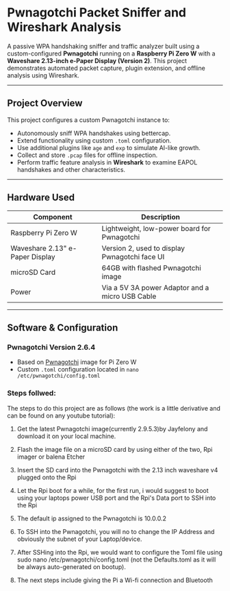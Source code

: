 # Pwnagotchi Packet Sniffer and Wireshark Analysis

A passive WPA handshaking sniffer and traffic analyzer built using a custom-configured **Pwnagotchi** running on a **Raspberry Pi Zero W** with a **Waveshare 2.13-inch e-Paper Display (Version 2)**. This project demonstrates automated packet capture, plugin extension, and offline analysis using Wireshark.

---

## Project Overview

This project configures a custom Pwnagotchi instance to:

- Autonomously sniff WPA handshakes using bettercap.
- Extend functionality using custom `.toml` configuration.
- Use additional plugins like `age` and `exp` to simulate AI-like growth.
- Collect and store `.pcap` files for offline inspection.
- Perform traffic feature analysis in **Wireshark** to examine EAPOL handshakes and other characteristics.

---

## Hardware Used

|           Component              |                   Description                   |
|----------------------------------|-------------------------------------------------|
| Raspberry Pi Zero W              |  Lightweight, low-power board for Pwnagotchi    |
| Waveshare 2.13" e-Paper Display  |  Version 2, used to display Pwnagotchi face UI  |
| microSD Card                     |  64GB with flashed Pwnagotchi image             |
| Power                            | Via a 5V 3A power Adaptor and a micro USB Cable |

---

## Software & Configuration

### Pwnagotchi Version 2.6.4

- Based on [Pwnagotchi](https://pwnagotchi.ai/) image for Pi Zero W
- Custom `.toml` configuration located in `nano /etc/pwnagotchi/config.toml`


### Steps follwed:

The steps to do this project are as follows
(the work is a little derivative and can be found on any youtube tutorial):

1. Get the latest Pwnagotchi image(currently 2.9.5.3)by Jayfelony and 
download it on your local machine.

2. Flash the image file on a microSD card by using either of the two,
Rpi imager or balena Etcher

3. Insert the SD card into the Pwnagotchi with the 2.13 inch waveshare v4 plugged 
onto the Rpi

4. Let the Rpi boot for a while, for the first run, i would suggest to boot 
using your laptops power USB port and the Rpi's Data port to SSH into the Rpi

5. The default ip assigned to the Pwnagotchi is 10.0.0.2

6. To SSH into the Pwnagotchi, you will no to change the IP Address and obviously
the subnet of your Laptop/device.

7. After SSHing into the Rpi, we would want to configure the Toml file using
sudo nano /etc/pwnagotchi/config.toml
(not the Defaults.toml as it will be always auto-generated on bootup).

8. The next steps include giving the Pi a Wi-fi connection and Bluetooth 

